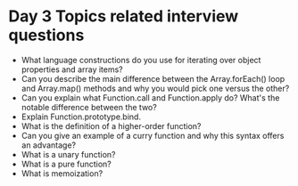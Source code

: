 # Day 3 Topics related interview questions

- What language constructions do you use for iterating over object properties and array items?
- Can you describe the main difference between the Array.forEach() loop and Array.map() methods and why you would pick one versus the other?
- Can you explain what Function.call and Function.apply do? What's the notable difference between the two?
- Explain Function.prototype.bind.
- What is the definition of a higher-order function?
- Can you give an example of a curry function and why this syntax offers an advantage?
- What is a unary function?
- What is a pure function?
- What is memoization?